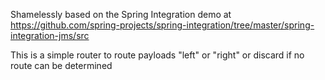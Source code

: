 Shamelessly based on the Spring Integration demo at https://github.com/spring-projects/spring-integration/tree/master/spring-integration-jms/src

This is a simple router to route payloads "left" or "right" or discard if no route can be determined